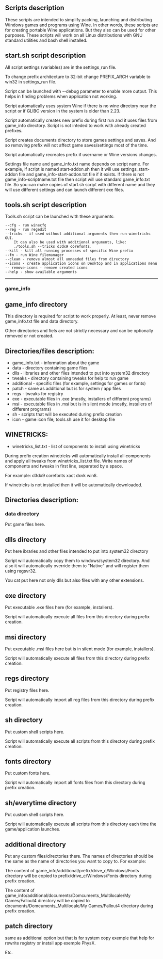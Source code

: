## Scripts description

These scripts are intended to simplify packing, launching and distributing
Windows games and programs using Wine. In other words, these scripts are for 
creating portable Wine applications. But they also can be used for other purposes. 
These scripts will work on all Linux distributions with GNU standard utilities and bash 
shell installed.

## start.sh script description

All script settings (variables) are in the settings_run file.

To change prefix architecture to 32-bit change PREFIX_ARCH variable
to win32 in settings_run file.

Script can be launched with --debug parameter to enable more output. This
helps in finding problems when application not working.

Script automatically uses system Wine if there is no wine directory
near the script or if GLIBC version in the system is older than 2.23.

Script automatically creates new prefix during first run and it uses
files from game_info directory. Script is not inteded to work with
already created prefixes.

Script creates documents directory to store games settings and saves.
And so removing prefix will not affect game saves/settings most of the time.

Script automatically recreates prefix if username or Wine versions changes.

Settings file name and game_info.txt name depends on script name.
For example, if script is named start-addon.sh then it will use
settings_start-addon file and game_info-start-addon.txt file if it exists.
If there is not game_info-scriptname.txt file then script will use standard
game_info.txt file. So you can make copies of start.sh script with different
name and they will use different settings and can launch different exe
files.

## tools.sh script description

Tools.sh script can be launched with these arguments:

	--cfg - run winecfg
	--reg - run regedit
	--tricks - if used without additional arguments then run winetricks GUI.
		It can also be used with additional arguments, like:
		./tools.sh --tricks d3dx9 corefonts.
	--kill - kill all running processes of specific Wine prefix
	--fm - run Wine filemanager
	--clean - remove almost all unneeded files from directory
	--icons - create application icons on Desktop and in applications menu
	-- remove-icons - remove created icons
	--help - show available arguments


---

### game_info

## game_info directory

This directory is required for script to work properly. At least, never
remove game_info.txt file and data directory.

Other directories and fiels are not strictly necessary and can be optionally
removed or not created.

## Directories/files description:

* game_info.txt - information about the game
* data - directory containing game files
* dlls - libraries and other files intended to put into system32 directory
* tweaks - directory containing tweaks for help to run game
* additional - specific files (for example, settings for games or fonts)
* patch - same as additional but is for system / app files
* regs - tweaks for registry
* exe - executable files in .exe (mostly, installers of different programs)
* msi - executable files in .msi but is in silent mode (mostly, installers of different programs)
* sh - scripts that will be executed during prefix creation
* icon - game icon file, tools.sh use it for desktop file

## WINETRICKS:

* winetricks_list.txt - list of components to install using winetricks

During prefix creation winetricks will automatically install all components
and apply all tweaks from winetricks_list.txt file. Write names of components
and tweaks in first line, separated by a space.

For example: d3dx9 corefonts xact dxvk win8.

If winetricks is not installed then it will be automatically downloaded.

## Directories description:

### data directory

Put game files here.

## dlls directory

Put here ibraries and other files intended to put into system32 directory

Script will automatically copy them to windows/system32 directory. And also
it will automatically override them to "Native" and will register them
using regsvr32.

You cat put here not only dlls but also files with any other extensions.

## exe directory

Put executable .exe files here (for example, installers).

Script will automatically execute all files from this directory during
prefix creation.

## msi directory

Put executable .msi files here but is in silent mode (for example, installers).

Script will automatically execute all files from this directory during
prefix creation.

## regs directory

Put registry files here.

Script will automatically import all reg files from this directory during
prefix creation.

## sh directory

Put custom shell scripts here.

Script will automatically execute all scripts from this directory
during prefix creation.

## fonts directory

Put custom fonts here.

Script will automatically import all fonts files from this directory during
prefix creation.

## sh/everytime directory

Put custom shell scripts here.

Script will automatically execute all scripts from this directory
each time the game/application launches.

## additional directory

Put any custom files/directories there. The names of directories should
be the same as the name of directories you want to copy to. For example:


The content of game_info/additional/prefix/drive_c/Windows/Fonts directory
will be copied to prefix/drive_c/Windows/Fonts directory during prefix
creation.

The content of game_info/additional/documents/Domcuments_Multilocale/My Games/Fallout4
directory will be copied to documents/Domcuments_Multilocale/My Games/Fallout4
directory during prefix creation.

## patch directory

same as additional option but that is for system copy exemple that help for rewrite registry or install app exemple PhysX.

Etc.
